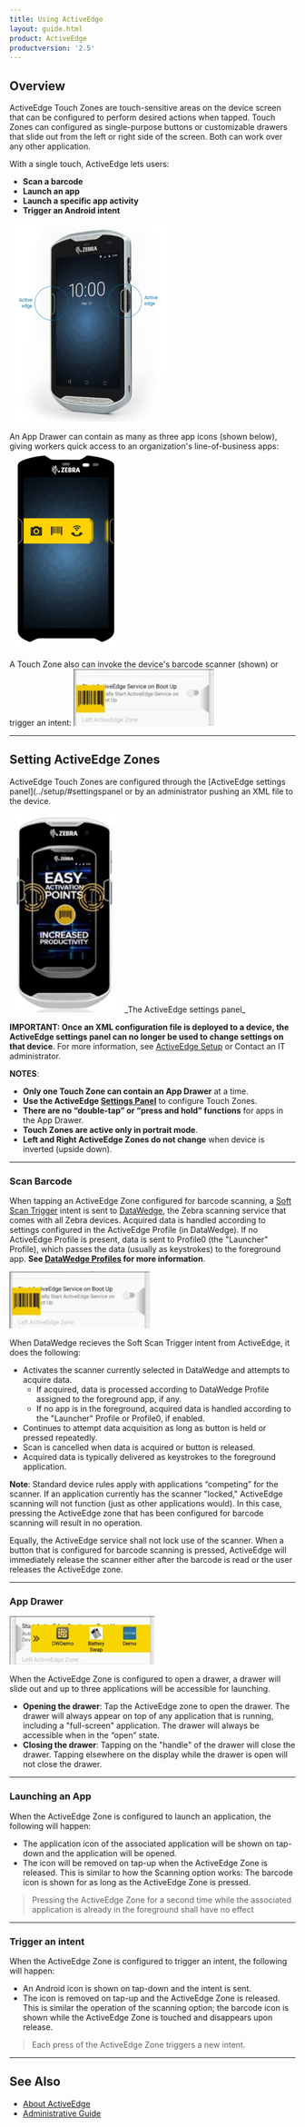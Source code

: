 ```yaml
---
title: Using ActiveEdge
layout: guide.html
product: ActiveEdge
productversion: '2.5'
---
```


## Overview

ActiveEdge Touch Zones are touch-sensitive areas on the device screen that can be configured to perform desired actions when tapped. Touch Zones can configured as single-purpose buttons or customizable drawers that slide out from the left or right side of the screen. Both can work over any other application. 
<br>

With a single touch, ActiveEdge lets users: 

* **Scan a barcode**
* **Launch an app**
* **Launch a specific app activity**
* **Trigger an Android intent**

<img alt="" style="height:350px" src="active_edge_01.png"/>
<br>

An App Drawer can contain as many as three app icons (shown below), giving workers quick access to an organization's line-of-business apps:
<img alt="" style="height:350px" src="active_edge_02.png"/>
<br>

A Touch Zone also can invoke the device's barcode scanner (shown) or trigger an intent: 
<img alt="" style="height:100px" src="img2.jpg"/>
<br>

-----

## Setting ActiveEdge Zones

ActiveEdge Touch Zones are configured through the [ActiveEdge settings panel](../setup/#settingspanel or by an administrator pushing an XML file to the device. 

<img alt="" style="height:350px" src="img1.jpg"/>
_The ActiveEdge settings panel_
<br>

**IMPORTANT: Once an XML configuration file is deployed to a device, the ActiveEdge settings panel can no longer be used to change settings on that device**. For more information, see [ActiveEdge Setup](../setup) or Contact an IT administrator.  

**NOTES**: 

* **Only one Touch Zone can contain an App Drawer** at a time. 
* **Use the ActiveEdge [Settings Panel](../setup/#settingspanel)** to configure Touch Zones. 
* **There are no “double-tap” or “press and hold” functions** for apps in the App Drawer. 
* **Touch Zones are active only in portrait mode**. 
* **Left and Right ActiveEdge Zones do not change** when device is inverted (upside down). 

-----

### Scan Barcode

When tapping an ActiveEdge Zone configured for barcode scanning, a [Soft Scan Trigger](/datawedge/latest/guide/api/softscantrigger/) intent is sent to [DataWedge](/datawedge), the Zebra scanning service that comes with all Zebra devices. Acquired data is handled according to settings configured in the ActiveEdge Profile (in DataWedge). If no ActiveEdge Profile is present, data is sent to Profile0 (the "Launcher" Profile), which passes the data (usually as keystrokes) to the foreground app. **See [DataWedge Profiles](/datawedge/latest/guide/profiles/) for more information**.  

<img alt="" style="height:100px" src="img2.jpg"/>

When DataWedge recieves the Soft Scan Trigger intent from ActiveEdge, it does the following: 

* Activates the scanner currently selected in DataWedge and attempts to acquire data.
	* If acquired, data is processed according to DataWedge Profile assigned to the foreground app, if any.
	* If no app is in the foreground, acquired data is handled according to the "Launcher" Profile or Profile0, if enabled.
* Continues to attempt data acquisition as long as button is held or pressed repeatedly.
* Scan is cancelled when data is acquired or button is released. 
* Acquired data is typically delivered as keystrokes to the foreground application. 

**Note**: Standard device rules apply with applications “competing” for the scanner. If an application currently has the scanner "locked," ActiveEdge scanning will not function (just as other applications would). In this case, pressing the ActiveEdge zone that has been configured for barcode scanning will result in no operation.

Equally, the ActiveEdge service shall not lock use of the scanner. When a button that is configured for barcode scanning is pressed, ActiveEdge will immediately release the scanner either after the barcode is read or the user releases the ActiveEdge zone.


-----

### App Drawer

<img alt=""  src="img3.jpg"/>

When the ActiveEdge Zone is configured to open a drawer, a drawer will slide out and up to three applications will be accessible for launching.

* **Opening the drawer**: Tap the ActiveEdge zone to open the drawer. The drawer will always appear on top of any application that is running, including a "full-screen" application. The drawer will always be accessible when in the “open” state.
* **Closing the drawer**: Tapping on the "handle" of the drawer will close the drawer. Tapping elsewhere on the display while the drawer is open will not close the drawer.


-----
### Launching an App

When the ActiveEdge Zone is configured to launch an application, the following will happen:

* The application icon of the associated application will be shown on tap-down and the application will be opened.
* The icon will be removed on tap-up when the ActiveEdge Zone is released. This is similar to how the Scanning option works: The barcode icon is shown for as long as the ActiveEdge Zone is pressed.

> Pressing the ActiveEdge Zone for a second time while the associated application is already in the foreground shall have no effect


-----

### Trigger an intent

When the ActiveEdge Zone is configured to trigger an intent, the following will happen:

* An Android icon is shown on tap-down and the intent is sent.
* The icon is removed on tap-up and the ActiveEdge Zone is released. This is similar the operation of the scanning option; the barcode icon is shown while the ActiveEdge Zone is touched and disappears upon release.

> Each press of the ActiveEdge Zone triggers a new intent.

-----

## See Also

* [About ActiveEdge](../about)
* [Administrative Guide](../setup)
